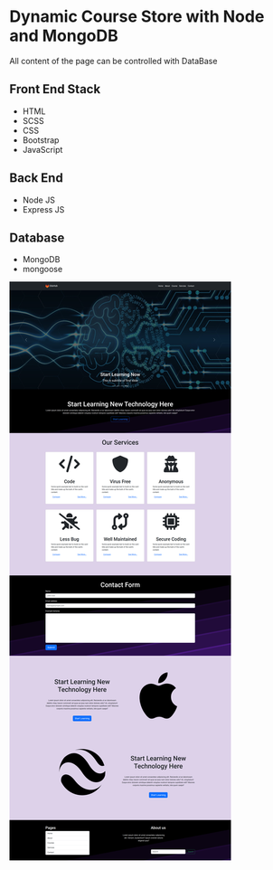 # Dynamic Course Store with Node  and MongoDB

All content of the page can be controlled with DataBase

## Front End Stack

- HTML
- SCSS
- CSS
- Bootstrap
- JavaScript

## Back End

- Node JS
- Express JS

## Database

- MongoDB
- mongoose

![full-view](/resources/fullpage-view.png)